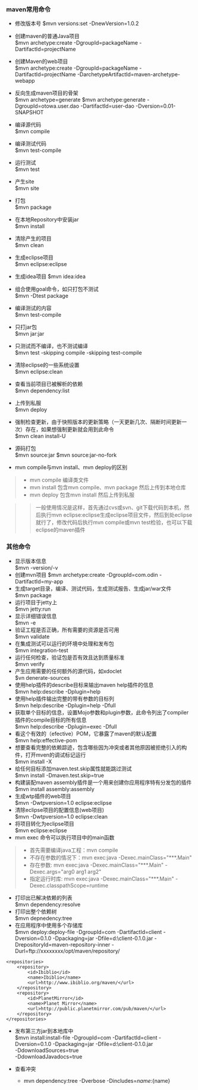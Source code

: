 
### maven常用命令

- 修改版本号
$mvn versions:set -DnewVersion=1.0.2

- 创建maven的普通Java项目  
$mvn archetype:create -DgroupId=packageName -DartifactId=projectName
- 创建Maven的web项目  
$mvn archetype:create -DgroupId=packageName -DartifactId=projectName -DarchetypeArtifactId=maven-archetype-webapp
- 反向生成maven项目的骨架  
$mvn archetype=generate
$mvn archetype:generate -DgroupId=otowa.user.dao -DartifactId=user-dao -Dversion=0.01-SNAPSHOT
- 编译源代码  
$mvn compile
- 编译测试代码  
$mvn test-compile
- 运行测试  
$mvn test
- 产生site  
$mvn site
- 打包  
$mvn package
- 在本地Repository中安装jar  
$mvn install
- 清除产生的项目  
$mvn clean
- 生成eclipse项目  
$mvn eclipse:eclipse
- 生成idea项目
$mvn idea:idea
- 组合使用goal命令，如只打包不测试  
$mvn -Dtest package
- 编译测试的内容  
$mvn test-compile
- 只打jar包  
$mvn jar:jar
- 只测试而不编译，也不测试编译  
$mvn test -skipping compile -skipping test-compile
- 清除eclipse的一些系统设置  
$mvn eclipse:clean
- 查看当前项目已被解析的依赖  
$mvn dependency:list
- 上传到私服  
$mvn deploy
- 强制检查更新，由于快照版本的更新策略（一天更新几次、隔断时间更新一次）存在，如果想强制更新就会用到此命令  
$mvn clean install-U
- 源码打包  
$mvn source:jar
$mvn source:jar-no-fork

- mvn compile与mvn install、mvn deploy的区别
>- mvn compile 编译类文件
>- mvn install 包含mvn compile、mvn package 然后上传到本地仓库
>- mvn deploy 包含mvn install 然后上传到私服

>> 一般使用情况是这样，首先通过cvs或svn、git下载代码到本机，然后执行mvn eclipse:eclipse生成eclipse项目文件，然后到处eclipse就行了，修改代码后执行mvn compile或mvn test检验，也可以下载eclipse的maven插件 

### 其他命令

- 显示版本信息  
$mvn -version/-v
- 创建mvn项目
$mvn archetype:create -DgroupId=com.odin -DartifactId=my-app
- 生成target目录，编译、测试代码，生成测试报告、生成jar/war文件  
$mvn package
- 运行项目于jetty上  
$mvn jetty:run
- 显示详细错误信息  
$mvn -e
- 验证工程是否正确，所有需要的资源是否可用  
$mvn validate
- 在集成测试可以运行的环境中处理和发布包  
$mvn integration-test
- 运行任何检查，验证包是否有效且达到质量标准  
$mvn verify
- 产生应用需要的任何额外的源代码，如xdoclet  
$vn denerate-sources
- 使用help插件的describe目标来输出maven help插件的信息  
$mvn help:describe -Dplugin=help
- 使用help插件输出完整的带有参数的目标列  
$mvn help:describe -Dplugin=help -Dfull
- 获取单个目标的信息，设置Mojo参数和plugin参数，此命令列出了compiler插件的compile目标的所有信息  
$mvn help:describe -Dplugin=exec -Dfull
- 看这个有效的（efective）POM，它暴露了maven的默认配置  
$mvn help:effective-pom
- 想要查看完整的依赖踪迹，包含哪些因为冲突或者其他原因被拒绝引入的构件，打开mven的调试标记运行  
$mvn install -X
- 给任何目标添加maven.test.skip属性就能跳过测试  
$mvn install -Dmaven.test.skip=true
- 构建装配maven assembly插件是一个用来创建你应用程序特有分发包的插件  
$mvn install assembly:assembly
- 生成wtp插件的web项目  
$mvn -Dwtpversion=1.0 eclipse:eclipse
- 清除eclipse项目的配置信息(web项目)  
$mvn -Dwtpversion=1.0 eclipse:clean
- 将项目转化为eclipse项目  
$mvn eclipse:eclipse
- mvn exec 命令可以执行项目中的main函数
>- 首先需要编译java工程：mvn compile
>- 不存在参数的情况下：mvn exec:java -Dexec.mainClass="***.Main"
>- 存在参数: mvn exec:java -Dexec.mainClass="***.Main" -Dexec.args="arg0 arg1 arg2"
>- 指定运行时库: mvn exec:java -Dexec.mainClass="***.Main" -Dexec.classpathScope=runtime

- 打印出已解决依赖的列表  
$mvn dependency:resolve
- 打印出整个依赖树  
$mvn depnedency:tree
- 在应用程序中使用多个存储库  
$mvn deploy:deploy-file -DgroupId=com -DartifactId=client -Dversion=0.1.0 -Dpackaging=jar -Dfile=d:\client-0.1.0.jar -DrepositoryId=maven-repository-inner -Durl=ftp://xxxxxxxx/opt/maven/repository/
```
<repositories>    
    <repository>     
        <id>Ibiblio</id>     
        <name>Ibiblio</name>     
        <url>http://www.ibiblio.org/maven/</url>   
    </repository>   
    <repository>     
        <id>PlanetMirror</id>     
        <name>Planet Mirror</name>     
        <url>http://public.planetmirror.com/pub/maven/</url>   
    </repository>  
</repositories>
```

- 发布第三方jar到本地库中  
$mvn install:install-file -DgroupId=com -DartifactId=client -Dversion=0.1.0 -Dpackaging=jar -Dfile=d:\client-0.1.0.jar  
-DdownloadSources=true  
-DdownloadJavadocs=true  


- 查看冲突
  - mvn dependency:tree -Dverbose -Dincludes=${name}:${name}  


